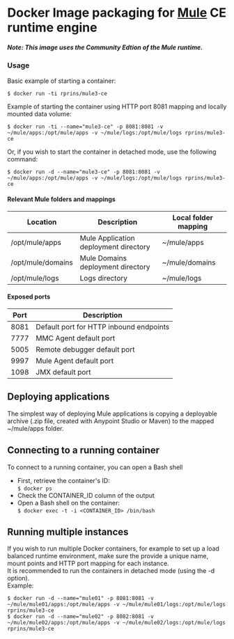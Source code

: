 # Docker Image packaging for [Mule](https://www.mulesoft.com/platform/mule) CE runtime engine

##### Note: This image uses the Community Edtion of the Mule runtime.

### Usage
Basic example of starting a container:
```
$ docker run -ti rprins/mule3-ce
```

Example of starting the container using HTTP port 8081 mapping and locally mounted data volume:  
```
$ docker run -ti --name="mule3-ce" -p 8081:8081 -v ~/mule/apps:/opt/mule/apps -v ~/mule/logs:/opt/mule/logs rprins/mule3-ce
```

Or, if you wish to start the container in detached mode, use the following command:   
```
$ docker run -d --name="mule3-ce" -p 8081:8081 -v ~/mule/apps:/opt/mule/apps -v ~/mule/logs:/opt/mule/logs rprins/mule3-ce
```


#### Relevant Mule folders and mappings
| Location          | Description                            | Local folder mapping |
|------------------ |----------------------------------------|----------------------|
|/opt/mule/apps     | Mule Application deployment directory  | ~/mule/apps          |
|/opt/mule/domains  | Mule Domains deployment directory      | ~/mule/domains       |
|/opt/mule/logs     | Logs directory                         | ~/mule/logs          |


#### Exposed ports
| Port | Description                                                    |
|----- |----------------------------------------------------------------|
| 8081 | Default port for HTTP inbound endpoints                        |
| 7777 | MMC Agent default port                                         |
| 5005 | Remote debugger default port                                   |
| 9997 | Mule Agent default port                                        |
| 1098 | JMX default port                                               |


## Deploying applications
The simplest way of deploying Mule applications is copying a deployable archive (.zip file, created with Anypoint Studio or Maven) to the mapped ~/mule/apps folder.


## Connecting to a running container
To connect to a running container, you can open a Bash shell
* First, retrieve the container's ID:  
`$ docker ps`
* Check the CONTAINER_ID column of the output
* Open a Bash shell on the container:  
`$ docker exec -t -i <CONTAINER_ID> /bin/bash`


## Running multiple instances
If you wish to run multiple Docker containers, for example to set up a load balanced runtime environment, make sure the provide a unique name, mount points and HTTP port mapping for each instance.  
It is recommended to run the containers in detached mode (using the -d option).  
Example:

```
$ docker run -d --name="mule01" -p 8081:8081 -v ~/mule/mule01/apps:/opt/mule/apps -v ~/mule/mule01/logs:/opt/mule/logs rprins/mule3-ce
$ docker run -d --name="mule02" -p 8082:8081 -v ~/mule/mule02/apps:/opt/mule/apps -v ~/mule/mule02/logs:/opt/mule/logs rprins/mule3-ce
```
